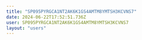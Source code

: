 ```yaml
---
title: "SP095PYRGCA1NT2AK6K1GS4AMTM8YMTSH3KCVNS7"
date: 2024-06-22T17:52:51.736Z
user: SP095PYRGCA1NT2AK6K1GS4AMTM8YMTSH3KCVNS7
layout: "users"
---
```

    
